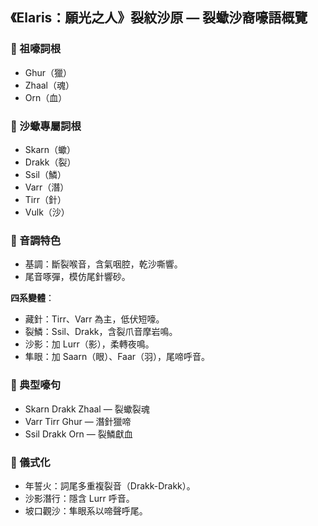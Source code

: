 
## 《Elaris：願光之人》裂紋沙原 — 裂蠍沙裔嚎語概覽

### 🦂 祖嚎詞根
- Ghur（獵）
- Zhaal（魂）
- Orn（血）

### 🦂 沙蠍專屬詞根
- Skarn（蠍）
- Drakk（裂）
- Ssil（鱗）
- Varr（潛）
- Tirr（針）
- Vulk（沙）

### 🦂 音調特色
- 基調：斷裂喉音，含氣咽腔，乾沙嘶響。
- 尾音啄彈，模仿尾針響砂。

**四系變體**：
- 藏針：Tirr、Varr 為主，低伏短嚎。
- 裂鱗：Ssil、Drakk，含裂爪音摩岩鳴。
- 沙影：加 Lurr（影），柔轉夜鳴。
- 隼眼：加 Saarn（眼）、Faar（羽），尾啼呼音。

### 🦂 典型嚎句
- Skarn Drakk Zhaal — 裂蠍裂魂
- Varr Tirr Ghur — 潛針獵啼
- Ssil Drakk Orn — 裂鱗獻血

### 🦂 儀式化
- 年誓火：詞尾多重複裂音（Drakk-Drakk）。
- 沙影潛行：隱含 Lurr 呼音。
- 坡口觀沙：隼眼系以啼聲呼尾。
